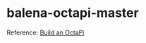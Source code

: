 # balena-octapi-master

Reference: [Build an OctaPi](https://projects.raspberrypi.org/en/projects/build-an-octapi/1)
